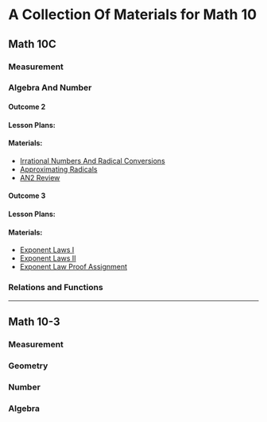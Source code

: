 # A Collection Of Materials for Math 10
## Math 10C
### Measurement

### Algebra And Number 

#### Outcome 2
#### Lesson Plans: 
#### Materials: 
* <a href="https://werklunddreamteam.github.io/Math10/Math10C/AlgebraAndNumber/AN/AN2/AN2I.pdf"> Irrational Numbers And Radical Conversions </a>
* <a href="https://werklunddreamteam.github.io/Math10/Math10C/AlgebraAndNumber/AN/AN2/AN2II.pdf"> Approximating Radicals </a>
* <a href="https://werklunddreamteam.github.io/Math10/Math10C/AlgebraAndNumber/AN/AN2/AN2Review.pdf"> AN2 Review </a>

#### Outcome 3
#### Lesson Plans: 
#### Materials: 
* <a href="https://werklunddreamteam.github.io/Math10/Math10C/AlgebraAndNumber/AN/AN3/AN3I.pdf"> Exponent Laws I </a>
* <a href="https://werklunddreamteam.github.io/Math10/Math10C/AlgebraAndNumber/AN/AN3/AN3II.pdf"> Exponent Laws II </a>
* <a href="https://werklunddreamteam.github.io/Math10/Math10C/AlgebraAndNumber/AN/AN3/AN3Proofs.pdf"> Exponent Law Proof Assignment </a>

### Relations and Functions 

---

## Math 10-3
### Measurement 

### Geometry 

### Number 

### Algebra 


